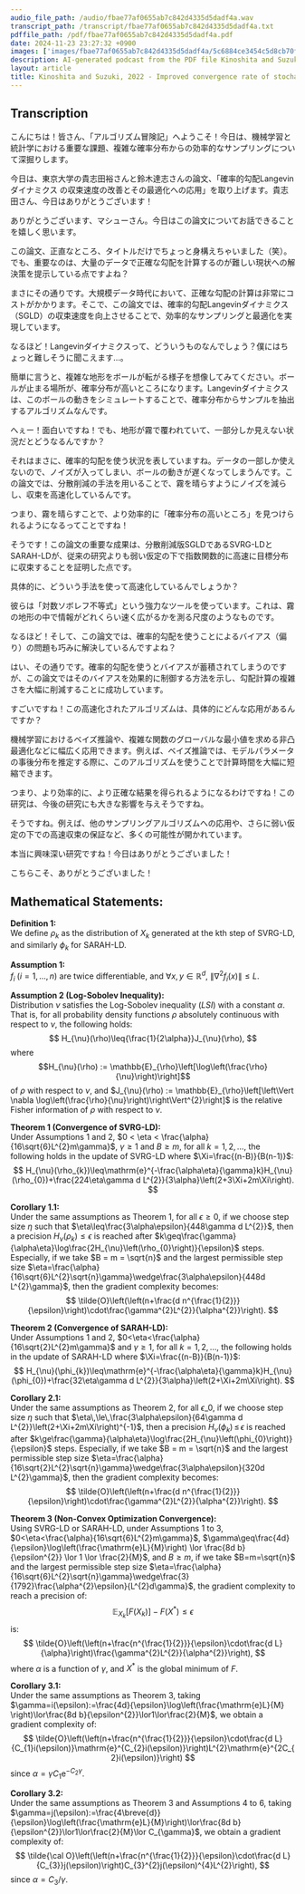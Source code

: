 ```yaml
---
audio_file_path: /audio/fbae77af0655ab7c842d4335d5dadf4a.wav
transcript_path: /transcript/fbae77af0655ab7c842d4335d5dadf4a.txt
pdffile_path: /pdf/fbae77af0655ab7c842d4335d5dadf4a.pdf
date: 2024-11-23 23:27:32 +0900
images: ['images/fbae77af0655ab7c842d4335d5dadf4a/5c6884ce3454c5d8cb70f775d3d5941ca4732ef3ca591183fa93de4c8242c583.jpg', 'images/fbae77af0655ab7c842d4335d5dadf4a/72ade12db38654811da0d7dec5df9eee39418847dc5b5916d90c121cd05f7f88.jpg']
description: AI-generated podcast from the PDF file Kinoshita and Suzuki, 2022 - Improved convergence rate of stochastic gradient Langevin dynamics with variance reduction and its application to optimization_JP / fbae77af0655ab7c842d4335d5dadf4a
layout: article
title: Kinoshita and Suzuki, 2022 - Improved convergence rate of stochastic gradient Langevin dynamics with variance reduction and its application to optimization_JP
---
```


## Transcription
こんにちは！皆さん、「アルゴリズム冒険記」へようこそ！今日は、機械学習と統計学における重要な課題、複雑な確率分布からの効率的なサンプリングについて深掘りします。

今日は、東京大学の貴志田裕さんと鈴木達志さんの論文、「確率的勾配Langevinダイナミクス の収束速度の改善とその最適化への応用」を取り上げます。貴志田さん、今日はありがとうございます！

ありがとうございます、マシューさん。今日はこの論文についてお話できることを嬉しく思います。

この論文、正直なところ、タイトルだけでちょっと身構えちゃいました（笑）。でも、重要なのは、大量のデータで正確な勾配を計算するのが難しい現状への解決策を提示している点ですよね？

まさにその通りです。大規模データ時代において、正確な勾配の計算は非常にコストがかかります。そこで、この論文では、確率的勾配Langevinダイナミクス（SGLD）の収束速度を向上させることで、効率的なサンプリングと最適化を実現しています。

なるほど！Langevinダイナミクスって、どういうものなんでしょう？僕にはちょっと難しそうに聞こえます…。

簡単に言うと、複雑な地形をボールが転がる様子を想像してみてください。ボールが止まる場所が、確率分布が高いところになります。Langevinダイナミクスは、このボールの動きをシミュレートすることで、確率分布からサンプルを抽出するアルゴリズムなんです。

へぇー！面白いですね！でも、地形が霧で覆われていて、一部分しか見えない状況だとどうなるんですか？

それはまさに、確率的勾配を使う状況を表していますね。データの一部しか使えないので、ノイズが入ってしまい、ボールの動きが遅くなってしまうんです。この論文では、分散削減の手法を用いることで、霧を晴らすようにノイズを減らし、収束を高速化しているんです。

つまり、霧を晴らすことで、より効率的に「確率分布の高いところ」を見つけられるようになるってことですね！

そうです！この論文の重要な成果は、分散削減版SGLDであるSVRG-LDとSARAH-LDが、従来の研究よりも弱い仮定の下で指数関数的に高速に目標分布に収束することを証明した点です。

具体的に、どういう手法を使って高速化しているんでしょうか？

彼らは「対数ソボレフ不等式」という強力なツールを使っています。これは、霧の地形の中で情報がどれくらい速く広がるかを測る尺度のようなものです。

なるほど！そして、この論文では、確率的勾配を使うことによるバイアス（偏り）の問題も巧みに解決しているんですよね？

はい、その通りです。確率的勾配を使うとバイアスが蓄積されてしまうのですが、この論文ではそのバイアスを効果的に制御する方法を示し、勾配計算の複雑さを大幅に削減することに成功しています。

すごいですね！この高速化されたアルゴリズムは、具体的にどんな応用があるんですか？

機械学習におけるベイズ推論や、複雑な関数のグローバルな最小値を求める非凸最適化などに幅広く応用できます。例えば、ベイズ推論では、モデルパラメータの事後分布を推定する際に、このアルゴリズムを使うことで計算時間を大幅に短縮できます。

つまり、より効率的に、より正確な結果を得られるようになるわけですね！この研究は、今後の研究にも大きな影響を与えそうですね。

そうですね。例えば、他のサンプリングアルゴリズムへの応用や、さらに弱い仮定の下での高速収束の保証など、多くの可能性が開かれています。

本当に興味深い研究ですね！今日はありがとうございました！

こちらこそ、ありがとうございました！



## Mathematical Statements:

**Definition 1:**  
We define $\rho_{k}$ as the distribution of $X_{k}$ generated at the kth step of SVRG-LD, and similarly $\phi_{k}$ for SARAH-LD.

**Assumption 1:**  
$f_{i}\;(i=1,\ldots,n)$ are twice differentiable, and $\forall x,y\in\mathbb{R}^{d}$, $\|\nabla^{2}f_{i}(x)\|\leq L$.

**Assumption 2 (Log-Sobolev Inequality):**  
Distribution $\nu$ satisfies the Log-Sobolev inequality $(L S I)$ with a constant $\alpha$. That is, for all probability density functions $\rho$ absolutely continuous with respect to $\nu$, the following holds:
$$ H_{\nu}(\rho)\leq{\frac{1}{2\alpha}}J_{\nu}(\rho), $$
where $$H_{\nu}(\rho) := \mathbb{E}_{\rho}\left[\log\left(\frac{\rho}{\nu}\right)\right]$$ 
of $\rho$ with respect to $\nu$, and $J_{\nu}(\rho) := \mathbb{E}_{\rho}\left[\left\Vert \nabla \log\left(\frac{\rho}{\nu}\right)\right\Vert^{2}\right]$ is the relative Fisher information of $\rho$ with respect to $\nu$.

**Theorem 1 (Convergence of SVRG-LD):**  
Under Assumptions 1 and 2, $0 < \eta < \frac{\alpha}{16\sqrt{6}L^{2}m\gamma}$, $\gamma \geq 1$ and $B \geq m$, for all $k=1,2,\ldots$, the following holds in the update of SVRG-LD where $\Xi=\frac{(n-B)}{B(n-1)}$:
$$ H_{\nu}(\rho_{k})\leq\mathrm{e}^{-\frac{\alpha\eta}{\gamma}k}H_{\nu}(\rho_{0})+\frac{224\eta\gamma d L^{2}}{3\alpha}\left(2+3\Xi+2m\Xi\right). $$

**Corollary 1.1:**  
Under the same assumptions as Theorem 1, for all $\epsilon\geq0$, if we choose step size $\eta$ such that $\eta\leq\frac{3\alpha\epsilon}{448\gamma d L^{2}}$, then a precision $H_{\nu}(\rho_{k})\leq\epsilon$ is reached after $k\geq\frac{\gamma}{\alpha\eta}\log\frac{2H_{\nu}\left(\rho_{0}\right)}{\epsilon}$ steps. Especially, if we take $B = m = \sqrt{n}$ and the largest permissible step size $\eta=\frac{\alpha}{16\sqrt{6}L^{2}\sqrt{n}\gamma}\wedge\frac{3\alpha\epsilon}{448d L^{2}\gamma}$, then the gradient complexity becomes:
$$ \tilde{O}\left(\left(n+\frac{d n^{\frac{1}{2}}}{\epsilon}\right)\cdot\frac{\gamma^{2}L^{2}}{\alpha^{2}}\right). $$

**Theorem 2 (Convergence of SARAH-LD):**  
Under Assumptions 1 and 2, $0<\eta<\frac{\alpha}{16\sqrt{2}L^{2}m\gamma}$ and $\gamma\geq1$, for all $k=1,2,\dots$, the following holds in the update of SARAH-LD where $\Xi=\frac{(n-B)}{B(n-1)}$:
$$ H_{\nu}(\phi_{k})\leq\mathrm{e}^{-\frac{\alpha\eta}{\gamma}k}H_{\nu}(\phi_{0})+\frac{32\eta\gamma d L^{2}}{3\alpha}\left(2+\Xi+2m\Xi\right). $$

**Corollary 2.1:**  
Under the same assumptions as Theorem 2, for all $\epsilon\_0$, if we choose step size $\eta$ such that $\eta\,\le\,\frac{3\alpha\epsilon}{64\gamma d L^{2}}\left(2+\Xi+2m\Xi\right)^{-1}$, then a precision $H_{\nu}(\phi_{k})\,\leq\,\epsilon$ is reached after $k\ge\frac{\gamma}{\alpha\eta}\log\frac{2H_{\nu}\left(\phi_{0}\right)}{\epsilon}$ steps. Especially, if we take $B = m = \sqrt{n}$ and the largest permissible step size $\eta=\frac{\alpha}{16\sqrt{2}L^{2}\sqrt{n}\gamma}\wedge\frac{3\alpha\epsilon}{320d L^{2}\gamma}$, then the gradient complexity becomes:
$$ \tilde{O}\left(\left(n+\frac{d n^{\frac{1}{2}}}{\epsilon}\right)\cdot\frac{\gamma^{2}L^{2}}{\alpha^{2}}\right). $$

**Theorem 3 (Non-Convex Optimization Convergence):**  
Using SVRG-LD or SARAH-LD, under Assumptions 1 to 3, $0<\eta<\frac{\alpha}{16\sqrt{6}L^{2}m\gamma}$, $\gamma\geq\frac{4d}{\epsilon}\log\left(\frac{\mathrm{e}L}{M}\right) \lor \frac{8d b}{\epsilon^{2}} \lor 1 \lor \frac{2}{M}$, and $B \geq m$, if we take $B=m=\sqrt{n}$ and the largest permissible step size $\eta=\frac{\alpha}{16\sqrt{6}L^{2}\sqrt{n}\gamma}\wedge\frac{3}{1792}\frac{\alpha^{2}\epsilon}{L^{2}d\gamma}$, the gradient complexity to reach a precision of:
$$ \mathbb{E}_{X_{k}}[F(X_{k})]-F(X^{\ast})\leq\epsilon $$
is:
$$ \tilde{O}\left(\left(n+\frac{n^{\frac{1}{2}}}{\epsilon}\cdot\frac{d L}{\alpha}\right)\frac{\gamma^{2}L^{2}}{\alpha^{2}}\right), $$
where $\alpha$ is a function of $\gamma$, and $X^{*}$ is the global minimum of $F$.

**Corollary 3.1:**  
Under the same assumptions as Theorem 3, taking $\gamma=i(\epsilon):=\frac{4d}{\epsilon}\log\left(\frac{\mathrm{e}L}{M} \right)\lor\frac{8d b}{\epsilon^{2}}\lor1\lor\frac{2}{M}$, we obtain a gradient complexity of:
$$ \tilde{O}\left(\left(n+\frac{n^{\frac{1}{2}}}{\epsilon}\cdot\frac{d L}{C_{1}i(\epsilon)}\mathrm{e}^{C_{2}i(\epsilon)}\right)L^{2}\mathrm{e}^{2C_{2}i(\epsilon)}\right) $$
since $\alpha=\gamma C_{1}\mathrm{e}^{-C_{2}\gamma}$.

**Corollary 3.2:**  
Under the same assumptions as Theorem 3 and Assumptions 4 to 6, taking $\gamma=j(\epsilon):=\frac{4\breve{d}}{\epsilon}\log\left(\frac{\mathrm{e}L}{M}\right)\lor\frac{8d b}{\epsilon^{2}}\lor1\lor\frac{2}{M}\lor C_{\gamma}$, we obtain a gradient complexity of:
$$ \tilde{\cal O}\left(\left(n+\frac{n^{\frac{1}{2}}}{\epsilon}\cdot\frac{d L}{C_{3}}j(\epsilon)\right)C_{3}^{2}j(\epsilon)^{4}L^{2}\right), $$
since $\alpha=C_{3}/\gamma$.

